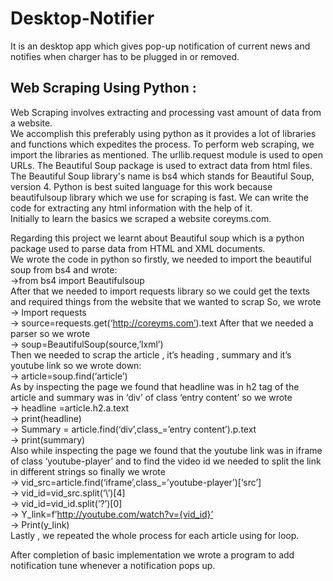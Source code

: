 # Desktop-Notifier
It is an desktop app which gives pop-up notification of current news and notifies when charger has to be plugged in or removed.

## Web Scraping Using Python :
Web Scraping involves extracting and processing vast amount of data from a website.\
We accomplish this preferably using python as it provides a lot of libraries and functions which expedites the process.
To perform web scraping, we import the libraries as mentioned. The urllib.request module is used to open URLs. The Beautiful Soup package is used to extract data from html files. The Beautiful Soup library's name is bs4 which stands for Beautiful Soup, version 4.
Python is best suited language for this work because beautifulsoup library which we use for scraping is fast. We can write the code for extracting any html information with the help of it.\
Initially to learn the basics we scraped a website coreyms.com.

Regarding this project we learnt about Beautiful soup which is a python package used to parse data from HTML and XML documents.\
We wrote the code in python so firstly, we needed to import the beautiful soup from bs4 and wrote:\
->from bs4 import Beautifulsoup\
After that we needed to import requests library so we could get the texts and required things from the website that we wanted to scrap
So, we wrote\
-> Import requests\
-> source=requests.get(‘http://coreyms.com’).text
After that we needed a parser so we wrote \
-> soup=BeautifulSoup(source,’lxml’)\
Then we needed to scrap the article , it’s heading , summary and it’s youtube link so we wrote down:\
-> article=soup.find(‘article’)\
As by inspecting the page we found that headline was in h2 tag of the article and summary was in ‘div’ of class ‘entry content’ so we wrote\
-> headline =article.h2.a.text\
-> print(headline)\
-> Summary = article.find(‘div’,class_=’entry content’).p.text\
-> print(summary)\
Also while inspecting the page we found that the youtube link was in iframe of class ‘youtube-player’ and to find the video id we needed to split the link in different strings so finally we wrote\
-> vid_src=article.find(‘iframe’,class_=’youtube-player’)[‘src’]\
-> vid_id=vid_src.split(‘\’)[4]\
-> vid_id=vid_id.split(‘?’)[0]\
-> Y_link=f’http://youtube.com/watch?v={vid_id}’ \
-> Print(y_link)\
Lastly , we repeated the whole process for each article using for loop.

After completion of basic implementation we wrote a program to add notification tune whenever a notification pops up.

